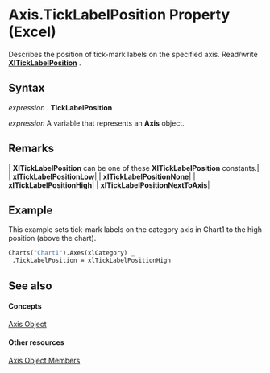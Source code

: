 
# Axis.TickLabelPosition Property (Excel)

Describes the position of tick-mark labels on the specified axis. Read/write  **[XlTickLabelPosition](6c41a87f-5c2b-d437-a742-03a12eb3d7f2.md)** .


## Syntax

 _expression_ . **TickLabelPosition**

 _expression_ A variable that represents an **Axis** object.


## Remarks





| **XlTickLabelPosition** can be one of these **XlTickLabelPosition** constants.|
| **xlTickLabelPositionLow**|
| **xlTickLabelPositionNone**|
| **xlTickLabelPositionHigh**|
| **xlTickLabelPositionNextToAxis**|

## Example

This example sets tick-mark labels on the category axis in Chart1 to the high position (above the chart).


```vb
Charts("Chart1").Axes(xlCategory) _ 
 .TickLabelPosition = xlTickLabelPositionHigh
```


## See also


#### Concepts


[Axis Object](7e08c61b-90f4-8d91-0ee2-84283d10b324.md)
#### Other resources


[Axis Object Members](2b60f79e-339d-a6cf-7ec6-a915b550c634.md)
